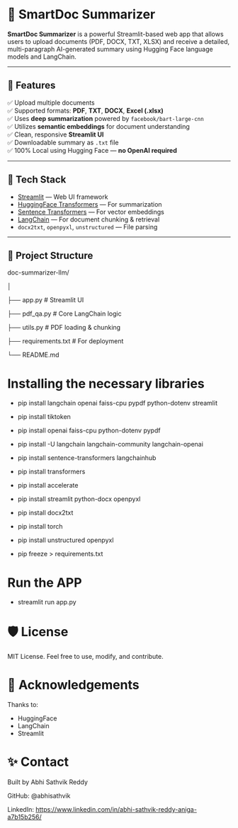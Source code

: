 # 📄 SmartDoc Summarizer

**SmartDoc Summarizer** is a powerful Streamlit-based web app that allows users to upload documents (PDF, DOCX, TXT, XLSX) and receive a detailed, multi-paragraph AI-generated summary using Hugging Face language models and LangChain.

---

## 🚀 Features

✅ Upload multiple documents  
✅ Supported formats: **PDF**, **TXT**, **DOCX**, **Excel (.xlsx)**  
✅ Uses **deep summarization** powered by `facebook/bart-large-cnn`  
✅ Utilizes **semantic embeddings** for document understanding  
✅ Clean, responsive **Streamlit UI**  
✅ Downloadable summary as `.txt` file  
✅ 100% Local using Hugging Face — **no OpenAI required**

---

## 🧰 Tech Stack

- [Streamlit](https://streamlit.io) — Web UI framework
- [HuggingFace Transformers](https://huggingface.co/transformers) — For summarization
- [Sentence Transformers](https://www.sbert.net) — For vector embeddings
- [LangChain](https://www.langchain.com) — For document chunking & retrieval
- `docx2txt`, `openpyxl`, `unstructured` — File parsing

---

## 📂 Project Structure

doc-summarizer-llm/

│

├── app.py                     # Streamlit UI

├── pdf_qa.py                  # Core LangChain logic

├── utils.py                   # PDF loading & chunking

├── requirements.txt           # For deployment

└── README.md

# Installing the necessary libraries

- pip install langchain openai faiss-cpu pypdf python-dotenv streamlit

- pip install tiktoken

- pip install openai faiss-cpu python-dotenv pypdf

- pip install -U langchain langchain-community langchain-openai

- pip install sentence-transformers langchainhub

- pip install transformers

- pip install accelerate

- pip install streamlit python-docx openpyxl

- pip install docx2txt

- pip install torch

- pip install unstructured openpyxl

- pip freeze > requirements.txt

# Run the APP

- streamlit run app.py

# 🛡️ License

MIT License. Feel free to use, modify, and contribute.

# 🙌 Acknowledgements
Thanks to:
 - HuggingFace
 - LangChain
 - Streamlit

# ✨ Contact
Built by Abhi Sathvik Reddy

GitHub: @abhisathvik

LinkedIn: https://www.linkedin.com/in/abhi-sathvik-reddy-aniga-a7b15b256/
